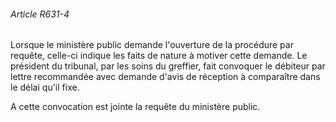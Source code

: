 ###### Article R631-4

Lorsque le ministère public demande l'ouverture de la procédure par requête, celle-ci indique les faits de nature à motiver cette demande. Le président du tribunal, par les soins du greffier, fait convoquer le débiteur par lettre recommandée avec demande d'avis de réception à comparaître dans le délai qu'il fixe.

A cette convocation est jointe la requête du ministère public.

